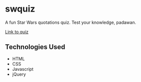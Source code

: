 # swquiz
A fun Star Wars quotations quiz.  Test your knowledge, padawan.

[Link to quiz](https://spartanindc.github.io/swquiz/)

## Technologies Used
- HTML
- CSS
- Javascript
- jQuery

